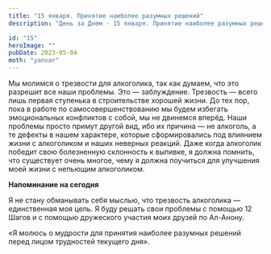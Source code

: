 ```yaml
---
title: "15 января. Принятие наиболее разумных решений"
description: "День за Днем - 15 января. Принятие наиболее разумных решений"

id: "15"
heroImage: ""
pubDate: 2023-05-04
moth: "yanvar"
---
```


Мы молимся о трезвости для алкоголика, так как думаем, что это разрешит все
наши проблемы. Это — заблуждение. Трезвость — всего лишь первая ступенька в
строительстве хорошей жизни. До тех пор, пока в работе по
самосовершенствованию мы будем избегать эмоциональных конфликтов с собой, мы
не двинемся вперёд. Наши проблемы просто примут другой вид, ибо их причина —
не алкоголь, а те дефекты в нашем характере, которые сформировались под
влиянием жизни с алкоголиком и наших неверных реакций. Даже когда алкоголик
победит свою болезненную склонность к выпивке, я должна помнить, что
существует очень многое, чему я должна поучиться для улучшения моей жизни с
непьющим алкоголиком.

**Напоминание на сегодня**

Я не стану обманывать себя мыслью, что трезвость алкоголика — единственная моя
цель. Я буду решать свои проблемы с помощью 12 Шагов и с помощью дружеского
участия моих друзей по Ал-Анону.

«Я молюсь о мудрости для принятия наиболее разумных решений перед лицом
трудностей текущего дня».
